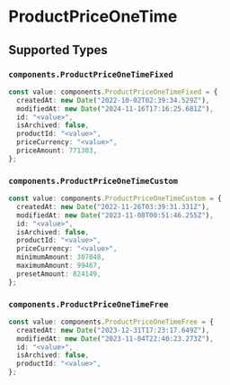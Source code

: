 # ProductPriceOneTime


## Supported Types

### `components.ProductPriceOneTimeFixed`

```typescript
const value: components.ProductPriceOneTimeFixed = {
  createdAt: new Date("2022-10-02T02:39:34.529Z"),
  modifiedAt: new Date("2024-11-16T17:16:25.681Z"),
  id: "<value>",
  isArchived: false,
  productId: "<value>",
  priceCurrency: "<value>",
  priceAmount: 771303,
};
```

### `components.ProductPriceOneTimeCustom`

```typescript
const value: components.ProductPriceOneTimeCustom = {
  createdAt: new Date("2022-11-26T03:39:31.331Z"),
  modifiedAt: new Date("2023-11-08T00:51:46.255Z"),
  id: "<value>",
  isArchived: false,
  productId: "<value>",
  priceCurrency: "<value>",
  minimumAmount: 307848,
  maximumAmount: 99467,
  presetAmount: 824149,
};
```

### `components.ProductPriceOneTimeFree`

```typescript
const value: components.ProductPriceOneTimeFree = {
  createdAt: new Date("2023-12-31T17:23:17.649Z"),
  modifiedAt: new Date("2023-11-04T22:40:23.273Z"),
  id: "<value>",
  isArchived: false,
  productId: "<value>",
};
```


